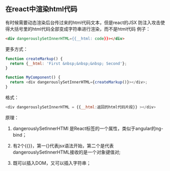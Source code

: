 ## 在react中渲染html代码

有时候需要动态渲染后台传过来的html代码文本，但是react的JSX 防注入攻击使得大括号里的html代码全部变成字符串进行渲染，而不是html代码
例子：
```html
<div dangerouslySetInnerHTML={{__html: code}}></div>
```

更多方式：

```js
function createMarkup() {
  return {__html: 'First &nbsp;&nbsp;&nbsp; Second'};
}

function MyComponent() {
  return <div dangerouslySetInnerHTML={createMarkup()}></div>;
}
```

格式：
```js
<div dangerouslySetInnerHTML = {{__html:返回的html代码片段}} ></div>
```
原理：

1. dangerouslySetInnerHTMl 是React标签的一个属性，类似于angular的ng-bind；

2. 有2个{{}}，第一{}代表jsx语法开始，第二个是代表dangerouslySetInnerHTML接收的是一个对象键值对;

3. 既可以插入DOM，又可以插入字符串；